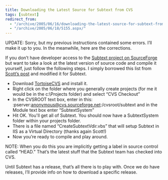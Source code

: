 ```yaml
---
title: Downloading the Latest Source for Subtext from CVS
tags: [subtext]
redirect_from:
  - "/archive/2005/06/16/downloading-the-latest-source-for-subtext-from-cvs.aspx/"
  - "/archive/2005/06/18/5155.aspx/"
---
```


UPDATE: Sorry, but my previous instructions contained some errors. I’ll
make it up to you. In the meanwhile, here are the corrections.

If you don’t have developer access to the [Subtext project on
SourceForge](https://sourceforge.net/projects/subtext/) but want to take
a look at the latest version of source code and compile it yourself,
just follow the following steps. I simply borrowed this list from
[Scott’s
post](http://www.hanselman.com/blog/PermaLink,guid,b6603ac5-3464-490f-a557-62f56b7f5668.aspx)
and modified it for Subtext.

-   Download [TortoiseCVS](http://www.tortoisecvs.org/) and install it.
-   Right click on the folder where you generally create projects (for
    me it would be in the c:\\Projects folder) and select “CVS Checkout”
-   In the CVSROOT text box, enter in this:
    :pserver:anonymous@cvs.sourceforge.net:/cvsroot/subtext and in the
    Module text box enter “SubtextSystem”
-   Hit OK. You'll get all of Subtext. You should now have a
    SubtextSystem folder within your projects folder.
-   There is a file named “CreateSubtextVdir.vbs” that will setup
    Subtext in IIS as a Virtual Directory (thanks again Scott!)
-   Now you’re ready to compile and play around.

NOTE: When you do this you are implicitly getting a label in source
control called “HEAD.” That’s the latest stuff that the Subtext team has
checked into CVS.

Until Subtext has a release, that’s all there is to play with. Once we
do have releases, I’ll provide info on how to download a specific
release.

